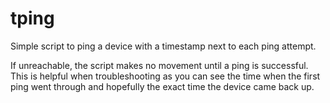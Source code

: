 # tping

Simple script to ping a device with a timestamp next to each ping attempt.

If unreachable, the script makes no movement until a ping is successful. 
This is helpful when troubleshooting as you can see the time when the first
ping went through and hopefully the exact time the device came back up.
